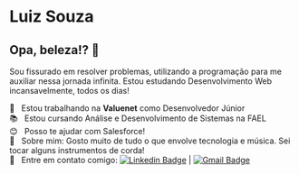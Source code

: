 # Luiz Souza

## Opa, beleza!? 👋
Sou fissurado em resolver problemas, utilizando a programação para me auxiliar nessa jornada infinita.
Estou estudando Desenvolvimento Web incansavelmente, todos os dias!

 :pill:  &nbsp; Estou trabalhando na **Valuenet** como Desenvolvedor Júnior
 <br/> :books: &nbsp; Estou cursando Análise e Desenvolvimento de Sistemas na FAEL
 <br/> :blush: &nbsp; Posso te ajudar com Salesforce! 
 <br/> :guitar:  &nbsp; Sobre mim: Gosto muito de tudo o que envolve tecnologia e música. Sei tocar alguns instrumentos de corda!
 <br/> :email: &nbsp; Entre em contato comigo: [![Linkedin Badge](https://img.shields.io/badge/-LuizSouza-blue?style=flat-square&logo=Linkedin&logoColor=white&link=https://www.linkedin.com/in/luiz-souza-a1244a113/)](https://www.linkedin.com/in/luiz-souza-a1244a113/) 
| 
[![Gmail Badge](https://img.shields.io/badge/-hpsouza.luiz@gmail.com-c14438?style=flat-square&logo=Gmail&logoColor=white&link=mailto:hpsouza.luiz@gmail.com)](mailto:hpsouza.luiz@gmail.com)

```
